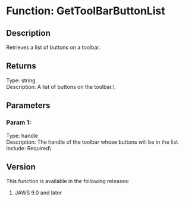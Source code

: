 # Function: GetToolBarButtonList

## Description

Retrieves a list of buttons on a toolbar.

## Returns

Type: string\
Description: A list of buttons on the toolbar.\

## Parameters

### Param 1:

Type: handle\
Description: The handle of the toolbar whose buttons will be in the
list.\
Include: Required\

## Version

This function is available in the following releases:

1.  JAWS 9.0 and later
